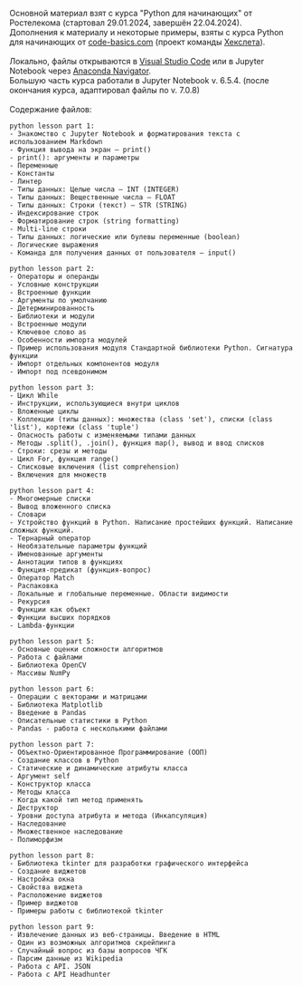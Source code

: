 Основной материал взят с курса "Python для начинающих" от Ростелекома (стартовал 29.01.2024, завершён 22.04.2024).</br>
Дополнения к материалу и некоторые примеры, взяты с курса Python для начинающих от [code-basics.com](https://code-basics.com/ru/languages/python) (проект команды [Хекслета](https://ru.hexlet.io/)).</br>
</br>
Локально, файлы открываются в [Visual Studio Code](https://code.visualstudio.com/) или в Jupyter Notebook через [Anaconda Navigator](https://www.anaconda.com/download).</br>
Большую часть курса работали в Jupyter Notebook v. 6.5.4. (после окончания курса, адаптировал файлы по v. 7.0.8)</br>
</br>
Содержание файлов:</br>
```
python lesson part 1:
- Знакомство с Jupyter Notebook и форматирования текста с использованием Markdown
- Функция вывода на экран – print()
- print(): аргументы и параметры
- Переменные
- Константы
- Линтер
- Типы данных: Целые числа – INT (INTEGER)
- Типы данных: Вещественные числа – FLOAT
- Типы данных: Строки (текст) – STR (STRING)
- Индексирование строк
- Форматирование строк (string formatting)
- Multi-line строки
- Типы данных: логические или булевы переменные (boolean)
- Логические выражения
- Команда для получения данных от пользователя – input()
```
```
python lesson part 2:
- Операторы и операнды
- Условные конструкции
- Встроенные функции
- Аргументы по умолчанию
- Детерминированность
- Библиотеки и модули
- Встроенные модули
- Ключевое слово as
- Особенности импорта модулей
- Пример использования модуля Стандартной библиотеки Python. Сигнатура функции
- Импорт отдельных компонентов модуля
- Импорт под псевдонимом
```
```
python lesson part 3:
- Цикл While
- Инструкции, использующиеся внутри циклов
- Вложенные циклы
- Коллекции (типы данных): множества (class 'set'), списки (class 'list'), кортежи (class 'tuple')
- Опасность работы с изменяемыми типами данных
- Методы .split(), .join(), функция map(), вывод и ввод списков
- Строки: срезы и методы
- Цикл For, функция range()
- Списковые включения (list comprehension)
- Включения для множеств
```
```
python lesson part 4:
- Многомерные списки
- Вывод вложенного списка
- Словари
- Устройство функций в Python. Написание простейших функций. Написание сложных функций.
- Тернарный оператор
- Необязательные параметры функций
- Именованные аргументы
- Аннотации типов в функциях
- Функция-предикат (функция-вопрос)
- Оператор Match
- Распаковка
- Локальные и глобальные переменные. Области видимости
- Рекурсия
- Функции как объект
- Функции высших порядков
- Lambda-функции
```
```
python lesson part 5:
- Основные оценки сложности алгоритмов
- Работа с файлами
- Библиотека OpenCV
- Массивы NumPy
```
```
python lesson part 6:
- Операции с векторами и матрицами
- Библиотека Matplotlib
- Введение в Pandas
- Описательные статистики в Python
- Pandas - работа с несколькими файлами
```
```
python lesson part 7:
- Объектно-Ориентированное Программирование (ООП)
- Создание классов в Python
- Статические и динамические атрибуты класса
- Аргумент self
- Конструктор класса
- Методы класса
- Когда какой тип метод применять
- Деструктор
- Уровни доступа атрибута и метода (Инкапсуляция)
- Наследование
- Множественное наследование
- Полиморфизм
```
```
python lesson part 8:
- Библиотека tkinter для разработки графического интерфейса
- Создание виджетов
- Настройка окна
- Свойства виджета
- Расположение виджетов
- Пример виджетов
- Примеры работы с библиотекой tkinter
```
```
python lesson part 9:
- Извлечение данных из веб-страницы. Введение в HTML
- Один из возможных алгоритмов скрейпинга
- Cлучайный вопрос из базы вопросов ЧГК
- Парсим данные из Wikipedia
- Работа с API. JSON
- Работа с API Headhunter
```
